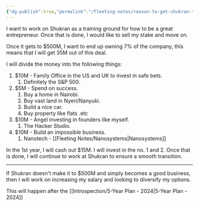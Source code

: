 ```yaml
---
{"dg-publish":true,"permalink":"/fleeting-notes/reason-to-get-shukran-to-500-m/","noteIcon":"2"}
---
```


I want to work on Shukran as a training ground for how to be a great entrepreneur. Once that is done, I would like to sell my stake and move on.

Once it gets to $500M, I want to end up owning 7% of the company, this means that I will get 35M out of this deal. 

I will divide the money into the following things:

1. $10M - Family Office in the US and UK to invest in safe bets. 
	1. Definitely the S&P 500.
2. $5M - Spend on success. 
	1. Buy a home in Nairobi. 
	2. Buy vast land in Nyeri/Nanyuki.
	3. Build a nice car.
	4. Buy property like flats .etc
3. $10M - Angel investing in founders like myself. 
	1. The Hacker Studio.
4. $10M - Build an impossible business.
	1. Nanotech - [[Fleeting Notes/Nanosystems\|Nanosystems]]

In the 1st year, I will cash out $15M. I will invest in the no. 1 and 2. Once that is done, I will continue to work at Shukran to ensure a smooth transition.

----

If Shukran doesn't make it to $500M and simply becomes a good business, then I will work on increasing my salary and looking to diversify my options.

This will happen after the [[Introspection/5-Year Plan - 2024\|5-Year Plan - 2024]]